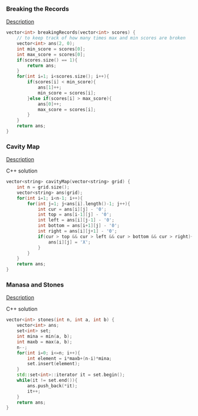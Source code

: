 ### Breaking the Records

[Description](https://www.hackerrank.com/challenges/breaking-best-and-worst-records/problem)

```c++
vector<int> breakingRecords(vector<int> scores) {
	// to keep track of how many times max and min scores are broken
    vector<int> ans(2, 0); 
    int min_score = scores[0];
    int max_score = scores[0];
    if(scores.size() == 1){
        return ans;
    }
    for(int i=1; i<scores.size(); i++){
        if(scores[i] < min_score){
            ans[1]++;
            min_score = scores[i];
        }else if(scores[i] > max_score){
            ans[0]++;
            max_score = scores[i];
        }
    }
    return ans;
}
```

### Cavity Map

[Description](https://www.hackerrank.com/challenges/cavity-map/problem)

C++ solution
```c++
vector<string> cavityMap(vector<string> grid) {
    int n = grid.size();
    vector<string> ans(grid);
    for(int i=1; i<n-1; i++){
        for(int j=1; j<ans[i].length()-1; j++){
            int cur = ans[i][j] - '0';
            int top = ans[i-1][j] - '0';
            int left = ans[i][j-1] - '0';
            int bottom = ans[i+1][j] - '0';
            int right = ans[i][j+1] - '0';
            if(cur > top && cur > left && cur > bottom && cur > right){
                ans[i][j] = 'X';
            }
        }
    }
    return ans;
}
```

### Manasa and Stones

[Description](https://www.hackerrank.com/challenges/manasa-and-stones/problem)

C++ solution
```c++
vector<int> stones(int n, int a, int b) {
    vector<int> ans;
    set<int> set;
    int mina = min(a, b);
    int maxb = max(a, b);
    n--;
    for(int i=0; i<=n; i++){
        int element = i*maxb+(n-i)*mina;
        set.insert(element);
    }
    std::set<int>::iterator it = set.begin();
    while(it != set.end()){
        ans.push_back(*it);
        it++;
    }
    return ans;
}
```